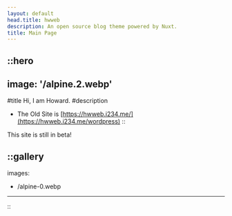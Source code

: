 ```yaml
---
layout: default
head.title: hwweb
description: An open source blog theme powered by Nuxt.
title: Main Page
---
```


::hero
---
image: '/alpine.2.webp'
---
#title
Hi, I am Howard.
#description
-   The Old Site is [https://hwweb.i234.me/](https://hwweb.i234.me/wordpress)
::

This site is still in beta!

::gallery
---
images:
  - /alpine-0.webp
---
::
